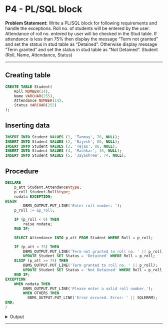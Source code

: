 # P4 - PL/SQL block

**Problem Statement:** Write a PL/SQL block for following requirements and handle the exceptions. Roll no. of students will be entered by the user. Attendance of roll no. entered by user will be checked in the Stud table. If attendance is less than 75% then display the message “Term not granted” and set the status in stud table as “Detained”. Otherwise display message “Term granted” and set the status in stud table as “Not Detained”. Student (Roll, Name, Attendance, Status)

---

## Creating table

```sql
CREATE TABLE Student(
    Roll NUMBER(14),
    Name VARCHAR(255),
    Attendance NUMBER(14),
    Status VARCHAR(255)
);

```

## Inserting data

```sql
INSERT INTO Student VALUES (1, 'Tanmay', 76, NULL);
INSERT INTO Student VALUES (2, 'Rajesh', 80, NULL);
INSERT INTO Student VALUES (3, 'Tejas', 88, NULL);
INSERT INTO Student VALUES (4, 'Machkar', 35, NULL);
INSERT INTO Student VALUES (5, 'Jayashree', 74, NULL);

```

## Procedure

```sql
DECLARE
    p_att Student.Attendance%type;
    p_roll Student.Roll%type;
    nodata EXCEPTION;
BEGIN
		DBMS_OUTPUT.PUT_LINE('Enter roll number: ');
    p_roll := &p_roll;

    IF (p_roll < 0) THEN
        raise nodata;
    END IF;

    SELECT Attendance INTO p_att FROM Student WHERE Roll = p_roll;

    IF (p_att < 75) THEN
        DBMS_OUTPUT.PUT_LINE('Term not granted to roll no. ' || p_roll);
        UPDATE Student SET Status = 'Detained' WHERE Roll = p_roll;
    ELSIF (p_att >= 75) THEN
        DBMS_OUTPUT.PUT_LINE('Term granted to roll no. ' || p_roll);
        UPDATE Student SET Status = 'Not Detained' WHERE Roll = p_roll;
    END IF;
EXCEPTION
    WHEN nodata THEN
        DBMS_OUTPUT.PUT_LINE('Please enter a valid roll number.');
		WHEN OTHERS THEN
	      DBMS_OUTPUT.PUT_LINE('Error occured. Error: ' || SQLERRM);
END;
/

```

<details>
  <summary>Output</summary>
  After entering every Roll no:
  ROLL	NAME	  ATTENDANCE	STATUS<br>
  1	Tanmay	  76		Not Detained<br>
  2	Rajesh	  80		Not Detained<br>
  3	Tejas	  88		Not Detained<br>
  4	Machkar	  35		Detained<br>
  5	Jayashree 74		Detained<br>
</details>

---
